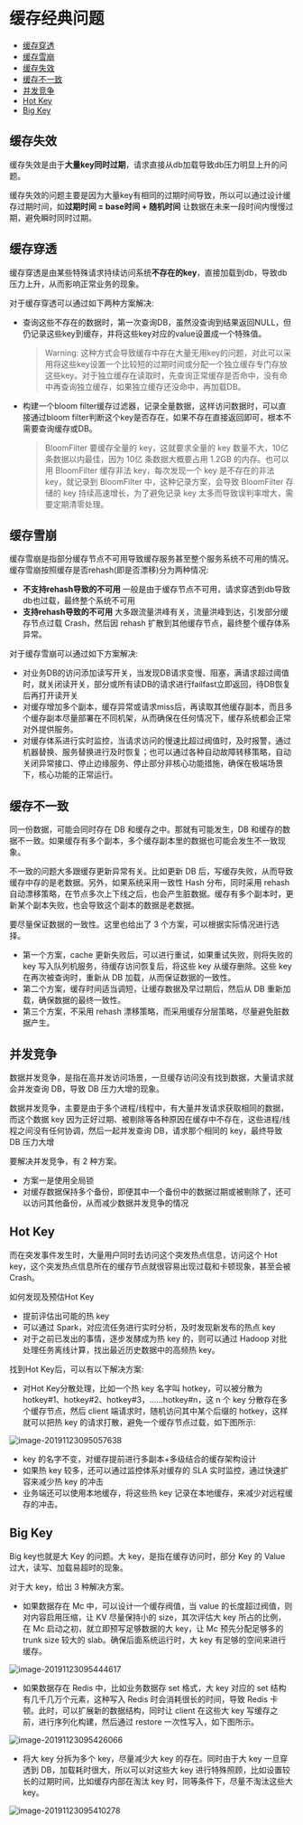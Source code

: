 # 缓存经典问题

* [缓存穿透](#缓存穿透)
* [缓存雪崩](#缓存雪崩)
* [缓存失效](#缓存失效)
* [缓存不一致](#缓存不一致)
* [并发竞争](#并发竞争)
* [Hot Key](#Hot-Key)
* [Big Key](#Big-key)

## 缓存失效

缓存失效是由于**大量key同时过期**，请求直接从db加载导致db压力明显上升的问题。

缓存失效的问题主要是因为大量key有相同的过期时间导致，所以可以通过设计缓存过期时间，如**过期时间 = base时间 + 随机时间** 让数据在未来一段时间内慢慢过期，避免瞬时同时过期。

## 缓存穿透

缓存穿透是由某些特殊请求持续访问系统**不存在的key**，直接加载到db，导致db压力上升，从而影响正常业务的现象。

对于缓存穿透可以通过如下两种方案解决:

- 查询这些不存在的数据时，第一次查询DB，虽然没查询到结果返回NULL，但仍记录这些key到缓存，并将这些key对应的value设置成一个特殊值。

  > Warning: 这种方式会导致缓存中存在大量无用key的问题，对此可以采用将这些key设置一个比较短的过期时间或分配一个独立缓存专门存放这些key。对于独立缓存在读取时，先查询正常缓存是否命中，没有命中再查询独立缓存，如果独立缓存还没命中，再加载DB。

- 构建一个bloom filter缓存过滤器，记录全量数据，这样访问数据时，可以直接通过bloom filter判断这个key是否存在，如果不存在直接返回即可，根本不需要查询缓存或DB。

  > BloomFilter 要缓存全量的 key，这就要求全量的 key 数量不大，10亿 条数据以内最佳，因为 10亿 条数据大概要占用 1.2GB 的内存。也可以用 BloomFilter 缓存非法 key，每次发现一个 key 是不存在的非法 key，就记录到 BloomFilter 中，这种记录方案，会导致 BloomFilter 存储的 key 持续高速增长，为了避免记录 key 太多而导致误判率增大，需要定期清零处理。

## 缓存雪崩

缓存雪崩是指部分缓存节点不可用导致缓存服务甚至整个服务系统不可用的情况。缓存雪崩按照缓存是否rehash(即是否漂移)分为两种情况:

- **不支持rehash导致的不可用** 一般是由于缓存节点不可用，请求穿透到db导致db也过载，最终整个系统不可用
- **支持rehash导致的不可用** 大多跟流量洪峰有关，流量洪峰到达，引发部分缓存节点过载 Crash，然后因 rehash 扩散到其他缓存节点，最终整个缓存体系异常。

对于缓存雪崩可以通过如下方案解决:

- 对业务DB的访问添加读写开关，当发现DB请求变慢、阻塞，满请求超过阈值时，就关闭读开关，部分或所有读DB的请求进行failfast立即返回，待DB恢复后再打开读开关
- 对缓存增加多个副本，缓存异常或请求miss后，再读取其他缓存副本，而且多个缓存副本尽量部署在不同机架，从而确保在任何情况下，缓存系统都会正常对外提供服务。
- 对缓存体系进行实时监控，当请求访问的慢速比超过阀值时，及时报警，通过机器替换、服务替换进行及时恢复；也可以通过各种自动故障转移策略，自动关闭异常接口、停止边缘服务、停止部分非核心功能措施，确保在极端场景下，核心功能的正常运行。

## 缓存不一致

同一份数据，可能会同时存在 DB 和缓存之中。那就有可能发生，DB 和缓存的数据不一致。如果缓存有多个副本，多个缓存副本里的数据也可能会发生不一致现象。

不一致的问题大多跟缓存更新异常有关。比如更新 DB 后，写缓存失败，从而导致缓存中存的是老数据。另外，如果系统采用一致性 Hash 分布，同时采用 rehash 自动漂移策略，在节点多次上下线之后，也会产生脏数据。缓存有多个副本时，更新某个副本失败，也会导致这个副本的数据是老数据。

要尽量保证数据的一致性。这里也给出了 3 个方案，可以根据实际情况进行选择。

- 第一个方案，cache 更新失败后，可以进行重试，如果重试失败，则将失败的 key 写入队列机服务，待缓存访问恢复后，将这些 key 从缓存删除。这些 key 在再次被查询时，重新从 DB 加载，从而保证数据的一致性。
- 第二个方案，缓存时间适当调短，让缓存数据及早过期后，然后从 DB 重新加载，确保数据的最终一致性。
- 第三个方案，不采用 rehash 漂移策略，而采用缓存分层策略，尽量避免脏数据产生。

## 并发竞争

数据并发竞争，是指在高并发访问场景，一旦缓存访问没有找到数据，大量请求就会并发查询 DB，导致 DB 压力大增的现象。

数据并发竞争，主要是由于多个进程/线程中，有大量并发请求获取相同的数据，而这个数据 key 因为正好过期、被剔除等各种原因在缓存中不存在，这些进程/线程之间没有任何协调，然后一起并发查询 DB，请求那个相同的 key，最终导致 DB 压力大增

要解决并发竞争，有 2 种方案。

- 方案一是使用全局锁
- 对缓存数据保持多个备份，即便其中一个备份中的数据过期或被剔除了，还可以访问其他备份，从而减少数据并发竞争的情况

## Hot Key

而在突发事件发生时，大量用户同时去访问这个突发热点信息，访问这个 Hot key，这个突发热点信息所在的缓存节点就很容易出现过载和卡顿现象，甚至会被 Crash。

如何发现及预估Hot Key

- 提前评估出可能的热 key
- 可以通过 Spark，对应流任务进行实时分析，及时发现新发布的热点 key
- 对于之前已发出的事情，逐步发酵成为热 key 的，则可以通过 Hadoop 对批处理任务离线计算，找出最近历史数据中的高频热 key。

找到Hot Key后，可以有以下解决方案:

- 对Hot Key分散处理，比如一个热 key 名字叫 hotkey，可以被分散为 hotkey#1、hotkey#2、hotkey#3，……hotkey#n，这 n 个 key 分散存在多个缓存节点，然后 client 端请求时，随机访问其中某个后缀的 hotkey，这样就可以把热 key 的请求打散，避免一个缓存节点过载，如下图所示:

![image-20191123095057638](../images/image-20191123095057638.png)

- key 的名字不变，对缓存提前进行多副本+多级结合的缓存架构设计
- 如果热 key 较多，还可以通过监控体系对缓存的 SLA 实时监控，通过快速扩容来减少热 key 的冲击
- 业务端还可以使用本地缓存，将这些热 key 记录在本地缓存，来减少对远程缓存的冲击。

## Big Key

Big key也就是大 Key 的问题。大 key，是指在缓存访问时，部分 Key 的 Value 过大，读写、加载易超时的现象。

对于大 key，给出 3 种解决方案。

- 如果数据存在 Mc 中，可以设计一个缓存阀值，当 value 的长度超过阀值，则对内容启用压缩，让 KV 尽量保持小的 size，其次评估大 key 所占的比例，在 Mc 启动之初，就立即预写足够数据的大 key，让 Mc 预先分配足够多的 trunk size 较大的 slab。确保后面系统运行时，大 key 有足够的空间来进行缓存。  

![image-20191123095444617](../images/image-20191123095444617.png)

- 如果数据存在 Redis 中，比如业务数据存 set 格式，大 key 对应的 set 结构有几千几万个元素，这种写入 Redis 时会消耗很长的时间，导致 Redis 卡顿。此时，可以扩展新的数据结构，同时让 client 在这些大 key 写缓存之前，进行序列化构建，然后通过 restore 一次性写入，如下图所示。

![image-20191123095426066](../images/image-20191123095426066.png)

- 将大 key 分拆为多个 key，尽量减少大 key 的存在。同时由于大 key 一旦穿透到 DB，加载耗时很大，所以可以对这些大 key 进行特殊照顾，比如设置较长的过期时间，比如缓存内部在淘汰 key 时，同等条件下，尽量不淘汰这些大 key。

![image-20191123095410278](../images/image-20191123095410278.png)
